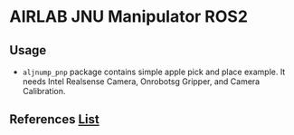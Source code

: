 # AIRLAB JNU Manipulator ROS2

## Usage
- `aljnump_pnp` package contains simple apple pick and place example. It needs Intel Realsense Camera, Onrobotsg Gripper, and Camera Calibration.

## References [List](./_doc/)